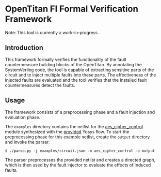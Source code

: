 # OpenTitan FI Formal Verification Framework
Note: This tool is currently a work-in-progress.
## Introduction
This framework formally verifies the functionality of the fault countermeasure
building blocks of the OpenTitan. By annotating the SystemVerilog code, the tool
is capable of extracting sensitive parts of the circuit and to inject multiple 
faults into these parts. The effectiveness of the injected faults are
evaluated and the tool verifies that the installed fault countermeasures detect 
the faults.

## Usage
The framework consists of a preprocessing phase and a fault injection and 
evaluation phase. 

The `examples` directory contains the netlist for the 
[aes_cipher_control](https://github.com/lowRISC/opentitan/blob/master/hw/ip/aes/rtl/aes_cipher_control.sv) 
module synthesized with the 
[provided](https://github.com/lowRISC/opentitan/tree/master/hw/ip/aes/pre_syn) 
Yosys flow. To start the preprocessing phase for this  example netlist, create 
the `output` directory and invoke the parser:
```console
$ ./parse.py -j examples/circuit.json -m aes_cipher_control -o output
```
The parser preprocesses the provided netlist and creates a directed graph, which
is then used by the fault injector to evaluate the effects of induced faults.